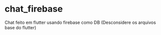 # chat_firebase
Chat feito em flutter usando firebase como DB (Desconsidere os arquivos base do flutter) 
